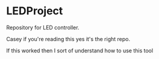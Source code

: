 # LEDProject
Repository for LED controller.

Casey if you're reading this yes it's the right repo.

If this worked then I sort of understand how to use this tool
